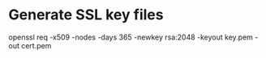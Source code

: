 # Generate SSL key files
openssl req -x509 -nodes -days 365 -newkey rsa:2048 -keyout key.pem -out cert.pem
